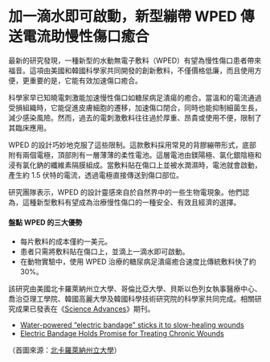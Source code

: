 # 加一滴水即可啟動，新型繃帶 WPED 傳送電流助慢性傷口癒合



最新的研究發現，一種新型的水動無電子敷料（WPED）有望為慢性傷口患者帶來福音。這項由美國和韓國科學家共同開發的創新敷料，不僅價格低廉，而且使用方便，更重要的是，它能有效加速傷口癒合。

科學家早已知曉電刺激能加速慢性傷口如糖尿病足潰瘍的癒合。當溫和的電流通過受損組織時，它能促進皮膚細胞的遷移，加速傷口閉合，同時也能抑制細菌生長，減少感染風險。然而，過去的電刺激敷料往往過於厚重、昂貴或使用不便，限制了其臨床應用。

WPED 的設計巧妙地克服了這些限制。這款敷料採用常見的背膠繃帶形式，底部附有兩個電極，頂部則有一層薄薄的柔性電池。這層電池由鎂陽極、氯化銀陰極和浸有氯化鈉的纖維素隔膜組成。當敷料貼在傷口上並被水潤濕時，電池就會啟動，產生約 1.5 伏特的電流，透過電極直接傳送到傷口部位。

研究團隊表示，WPED 的設計靈感來自於自然界中的一些生物電現象。他們認為，這種新型敷料有望成為治療慢性傷口的一種安全、有效且經濟的選擇。

#### 盤點 WPED 的三大優勢

- 每片敷料的成本僅約一美元。
- 患者只需將敷料貼在傷口上，並滴上一滴水即可啟動。
- 在動物實驗中，使用 WPED 治療的糖尿病足潰瘍癒合速度比傳統敷料快了約 30%。

該研究由美國北卡羅萊納州立大學、哥倫比亞大學、貝斯以色列女執事醫療中心、喬治亞理工學院、韓國高麗大學及韓國科學技術研究院的科學家共同完成。相關研究成果已發表在《[Science Advances](https://www.science.org/doi/10.1126/sciadv.ado7538)》期刊。

- [Water-powered “electric bandage" sticks it to slow-healing wounds](https://newatlas.com/medical/water-powered-electric-bandage-chronic-wounds/)
- [Electric Bandage Holds Promise for Treating Chronic Wounds](https://news.ncsu.edu/2024/08/electric-bandages/)

（首圖來源：[北卡羅萊納州立大學](https://news.ncsu.edu/2024/08/electric-bandages/)）


